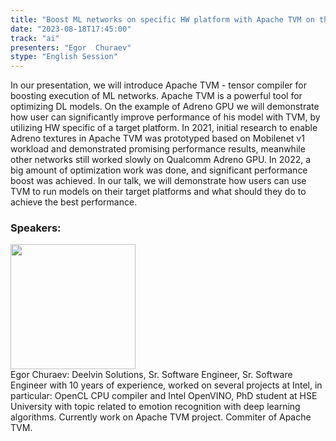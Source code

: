 ```yaml
---
title: "Boost ML networks on specific HW platform with Apache TVM on the example of Qualcomm Adreno™ GPU"
date: "2023-08-18T17:45:00" 
track: "ai"
presenters: "Egor  Churaev"
stype: "English Session"
---
```

In our presentation, we will introduce Apache TVM - tensor compiler for boosting execution of ML networks. Apache TVM is a powerful tool for optimizing DL models. On the example of Adreno GPU we will demonstrate how user can significantly improve performance of his model with TVM, by utilizing HW specific of a target platform. 
In 2021, initial research to enable Adreno textures in Apache TVM was prototyped based on Mobilenet v1 workload and demonstrated promising performance results, meanwhile other networks still worked slowly on Qualcomm Adreno GPU. 
In 2022, a big amount of optimization work was done, and significant performance boost was achieved. In our talk, we will demonstrate how users can use TVM to run models on their target platforms and what should they do to achieve the best performance.
 ### Speakers: 
 <img src="https://img.bagevent.com/resource/20230616/2143574350.jpg" width="200" /><br>Egor  Churaev: Deelvin Solutions, Sr. Software Engineer, Sr. Software Engineer with 10 years of experience, worked on several projects at Intel, in particular: OpenCL CPU compiler and Intel OpenVINO, PhD student at HSE University with topic related to emotion recognition with deep learning algorithms.
Currently work on Apache TVM project. Commiter of Apache TVM.
 <br><br>
